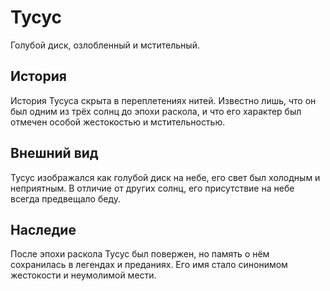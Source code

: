 # Тусус

Голубой диск, озлобленный и мстительный.

## История

История Тусуса скрыта в переплетениях нитей. Известно лишь, что он был одним из трёх солнц до эпохи раскола, и что его характер был отмечен особой жестокостью и мстительностью.

## Внешний вид

Тусус изображался как голубой диск на небе, его свет был холодным и неприятным. В отличие от других солнц, его присутствие на небе всегда предвещало беду.

## Наследие

После эпохи раскола Тусус был повержен, но память о нём сохранилась в легендах и преданиях. Его имя стало синонимом жестокости и неумолимой мести. 